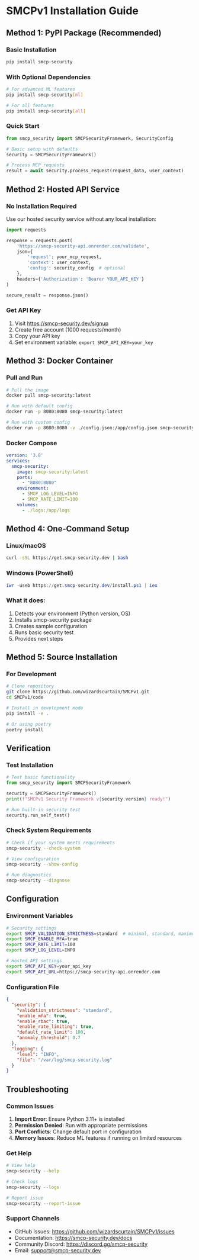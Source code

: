 # SMCPv1 Installation Guide

## Method 1: PyPI Package (Recommended)

### Basic Installation
```bash
pip install smcp-security
```

### With Optional Dependencies
```bash
# For advanced ML features
pip install smcp-security[ml]

# For all features
pip install smcp-security[all]
```

### Quick Start
```python
from smcp_security import SMCPSecurityFramework, SecurityConfig

# Basic setup with defaults
security = SMCPSecurityFramework()

# Process MCP requests
result = await security.process_request(request_data, user_context)
```

## Method 2: Hosted API Service

### No Installation Required
Use our hosted security service without any local installation:

```python
import requests

response = requests.post(
    'https://smcp-security-api.onrender.com/validate',
    json={
        'request': your_mcp_request,
        'context': user_context,
        'config': security_config  # optional
    },
    headers={'Authorization': 'Bearer YOUR_API_KEY'}
)

secure_result = response.json()
```

### Get API Key
1. Visit https://smcp-security.dev/signup
2. Create free account (1000 requests/month)
3. Copy your API key
4. Set environment variable: `export SMCP_API_KEY=your_key`

## Method 3: Docker Container

### Pull and Run
```bash
# Pull the image
docker pull smcp-security:latest

# Run with default config
docker run -p 8080:8080 smcp-security:latest

# Run with custom config
docker run -p 8080:8080 -v ./config.json:/app/config.json smcp-security:latest
```

### Docker Compose
```yaml
version: '3.8'
services:
  smcp-security:
    image: smcp-security:latest
    ports:
      - "8080:8080"
    environment:
      - SMCP_LOG_LEVEL=INFO
      - SMCP_RATE_LIMIT=100
    volumes:
      - ./logs:/app/logs
```

## Method 4: One-Command Setup

### Linux/macOS
```bash
curl -sSL https://get.smcp-security.dev | bash
```

### Windows (PowerShell)
```powershell
iwr -useb https://get.smcp-security.dev/install.ps1 | iex
```

### What it does:
1. Detects your environment (Python version, OS)
2. Installs smcp-security package
3. Creates sample configuration
4. Runs basic security test
5. Provides next steps

## Method 5: Source Installation

### For Development
```bash
# Clone repository
git clone https://github.com/wizardscurtain/SMCPv1.git
cd SMCPv1/code

# Install in development mode
pip install -e .

# Or using poetry
poetry install
```

## Verification

### Test Installation
```python
# Test basic functionality
from smcp_security import SMCPSecurityFramework

security = SMCPSecurityFramework()
print(f"SMCPv1 Security Framework v{security.version} ready!")

# Run built-in security test
security.run_self_test()
```

### Check System Requirements
```bash
# Check if your system meets requirements
smcp-security --check-system

# View configuration
smcp-security --show-config

# Run diagnostics
smcp-security --diagnose
```

## Configuration

### Environment Variables
```bash
# Security settings
export SMCP_VALIDATION_STRICTNESS=standard  # minimal, standard, maximum
export SMCP_ENABLE_MFA=true
export SMCP_RATE_LIMIT=100
export SMCP_LOG_LEVEL=INFO

# Hosted API settings
export SMCP_API_KEY=your_api_key
export SMCP_API_URL=https://smcp-security-api.onrender.com
```

### Configuration File
```json
{
  "security": {
    "validation_strictness": "standard",
    "enable_mfa": true,
    "enable_rbac": true,
    "enable_rate_limiting": true,
    "default_rate_limit": 100,
    "anomaly_threshold": 0.7
  },
  "logging": {
    "level": "INFO",
    "file": "/var/log/smcp-security.log"
  }
}
```

## Troubleshooting

### Common Issues

1. **Import Error**: Ensure Python 3.11+ is installed
2. **Permission Denied**: Run with appropriate permissions
3. **Port Conflicts**: Change default port in configuration
4. **Memory Issues**: Reduce ML features if running on limited resources

### Get Help
```bash
# View help
smcp-security --help

# Check logs
smcp-security --logs

# Report issue
smcp-security --report-issue
```

### Support Channels
- GitHub Issues: https://github.com/wizardscurtain/SMCPv1/issues
- Documentation: https://smcp-security.dev/docs
- Community Discord: https://discord.gg/smcp-security
- Email: support@smcp-security.dev
